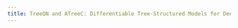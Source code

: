 ```yaml
---
title: TreeQN and ATreeC: Differentiable Tree-Structured Models for Deep Reinforcement Learning.
---
```

